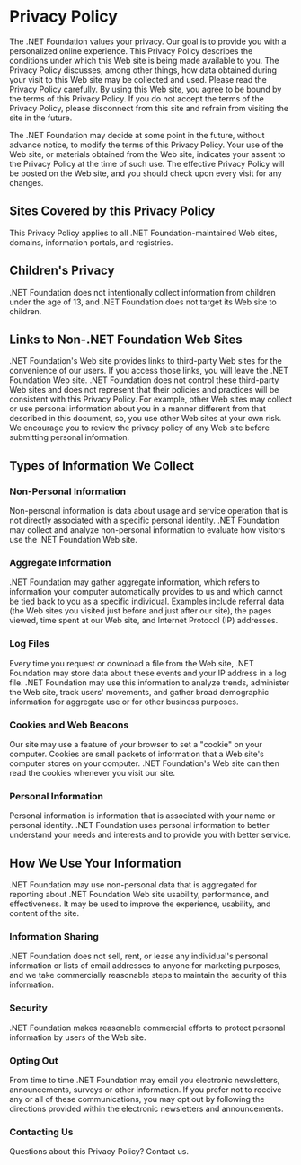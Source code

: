 # Privacy Policy

The .NET Foundation values your privacy. Our goal is to provide you with a personalized online experience. This Privacy Policy describes the conditions under which this Web site is being made available to you. The Privacy Policy discusses, among other things, how data obtained during your visit to this Web site may be collected and used. Please read the Privacy Policy carefully. By using this Web site, you agree to be bound by the terms of this Privacy Policy. If you do not accept the terms of the Privacy Policy, please disconnect from this site and refrain from visiting the site in the future.

The .NET Foundation may decide at some point in the future, without advance notice, to modify the terms of this Privacy Policy. Your use of the Web site, or materials obtained from the Web site, indicates your assent to the Privacy Policy at the time of such use. The effective Privacy Policy will be posted on the Web site, and you should check upon every visit for any changes.

## Sites Covered by this Privacy Policy

This Privacy Policy applies to all .NET Foundation-maintained Web sites, domains, information portals, and registries.

## Children's Privacy

.NET Foundation does not intentionally collect information from children under the age of 13, and .NET Foundation does not target its Web site to children.

## Links to Non-.NET Foundation Web Sites

.NET Foundation's Web site provides links to third-party Web sites for the convenience of our users. If you access those links, you will leave the .NET Foundation Web site. .NET Foundation does not control these third-party Web sites and does not represent that their policies and practices will be consistent with this Privacy Policy. For example, other Web sites may collect or use personal information about you in a manner different from that described in this document, so, you use other Web sites at your own risk. We encourage you to review the privacy policy of any Web site before submitting personal information.

## Types of Information We Collect

### Non-Personal Information

Non-personal information is data about usage and service operation that is not directly associated with a specific personal identity. .NET Foundation may collect and analyze non-personal information to evaluate how visitors use the .NET Foundation Web site.

### Aggregate Information

.NET Foundation may gather aggregate information, which refers to information your computer automatically provides to us and which cannot be tied back to you as a specific individual. Examples include referral data (the Web sites you visited just before and just after our site), the pages viewed, time spent at our Web site, and Internet Protocol (IP) addresses.

### Log Files

Every time you request or download a file from the Web site, .NET Foundation may store data about these events and your IP address in a log file. .NET Foundation may use this information to analyze trends, administer the Web site, track users' movements, and gather broad demographic information for aggregate use or for other business purposes.

### Cookies and Web Beacons

Our site may use a feature of your browser to set a "cookie" on your computer. Cookies are small packets of information that a Web site's computer stores on your computer. .NET Foundation's Web site can then read the cookies whenever you visit our site.

### Personal Information

Personal information is information that is associated with your name or personal identity. .NET Foundation uses personal information to better understand your needs and interests and to provide you with better service.

## How We Use Your Information

.NET Foundation may use non-personal data that is aggregated for reporting about .NET Foundation Web site usability, performance, and effectiveness. It may be used to improve the experience, usability, and content of the site.

### Information Sharing

.NET Foundation does not sell, rent, or lease any individual's personal information or lists of email addresses to anyone for marketing purposes, and we take commercially reasonable steps to maintain the security of this information.

### Security

.NET Foundation makes reasonable commercial efforts to protect personal information by users of the Web site.

### Opting Out

From time to time .NET Foundation may email you electronic newsletters, announcements, surveys or other information. If you prefer not to receive any or all of these communications, you may opt out by following the directions provided within the electronic newsletters and announcements.

### Contacting Us

Questions about this Privacy Policy? Contact us. 